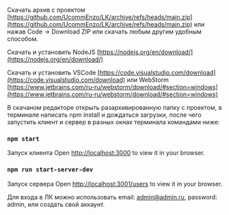 
Скачать архив с проектом [https://github.com/UcommEnzo/LK/archive/refs/heads/main.zip](https://github.com/UcommEnzo/LK/archive/refs/heads/main.zip)
или нажав Code -> Download ZIP или скачать любым другим удобным способом.

Скачать и установить NodeJS [https://nodejs.org/en/download/](https://nodejs.org/en/download/)

Скачать и установить VSCode [https://code.visualstudio.com/download](https://code.visualstudio.com/download)
или
WebStorm [https://www.jetbrains.com/ru-ru/webstorm/download/#section=windows](https://www.jetbrains.com/ru-ru/webstorm/download/#section=windows)

В скачаном редакторе открыть разархивированную папку с проектом, в терминале написать npm install и дождаться загрузки, после чего запустить клиент и сервер в разных окнах терминала командами ниже:
### `npm start`
Запуск клиента
Open [http://localhost:3000](http://localhost:3000) to view it in your browser.

### `npm run start-server-dev`
Запуск сервера
Open [http://localhost:3001/users](http://localhost:3001/users) to view it in your browser.

Для входа в ЛК можно использовать email: admin@admin.ru, password: admin, или создать свой аккаунт.